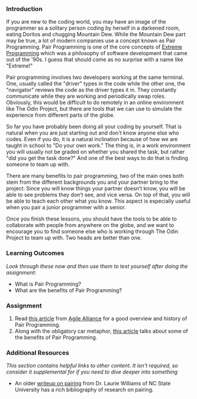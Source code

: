 ### <a id="introduction"></a> Introduction
If you are new to the coding world, you may have an image of the programmer as a solitary person coding by herself in a darkened room, eating Doritos and chugging Mountain Dew. While the Mountain Dew part may be true, a lot of modern companies use a concept known as Pair Programming. Pair Programming is one of the core concepts of [Extreme Programming](http://www.extremeprogramming.org/) which was a philosophy of software development that came out of the '90s. I guess that should come as no surprise with a name like "Extreme!"

Pair programming involves two developers working at the same terminal. One, usually called the "driver" types in the code while the other one, the "navigator" reviews the code as the driver types it in. They constantly communicate while they are working and periodically swap roles. Obviously, this would be difficult to do remotely in an online environment like The Odin Project, but there are tools that we can use to simulate the experience from different parts of the globe.

So far you have probably been doing all your coding by yourself. That is natural when you are just starting out and don't know anyone else who codes. Even if you do, it is a natural inclination because of how we are taught in school to "Do your own work." The thing is, in a work environment you will usually not be graded on whether you shared the task, but rather "did you get the task done?" And one of the best ways to do that is finding someone to team up with.

There are many benefits to pair programming, two of the main ones both stem from the different backgrounds you and your partner bring to the project: Since you will know things your partner doesn’t know, you will be able to see problems they don’t see, and vice versa. On top of that, you will be able to teach each other what you know. This aspect is especially useful when you pair a junior programmer with a senior.

Once you finish these lessons, you should have the tools to be able to collaborate with people from anywhere on the globe, and we want to encourage you to find someone else who is working through The Odin Project to team up with. Two heads are better than one.


### <a id="learning-outcomes"></a> Learning Outcomes
*Look through these now and then use them to test yourself after doing the assignment:*

* What is Pair Programming?
* What are the benefits of Pair Programming?

### <a id="assignment"></a>Assignment
1. Read [this article](https://www.agilealliance.org/glossary/pairing/) from [Agile Alliance](https://www.agilealliance.org/) for a good overview and history of Pair Programming.
2. Along with the obligatory car metaphor, [this article](http://techcrunch.com/2012/03/17/pair-programming-considered-extremely-beneficial/) talks about some of the benefits of Pair Programming.

### <a id="additional-resources"></a>Additional Resources
*This section contains helpful links to other content. It isn't required, so consider it supplemental for if you need to dive deeper into something*

* An older [writeup on pairing](http://collaboration.csc.ncsu.edu/laurie/pair.html) from Dr. Laurie Williams of NC State University has a rich bibliography of research on pairing.
